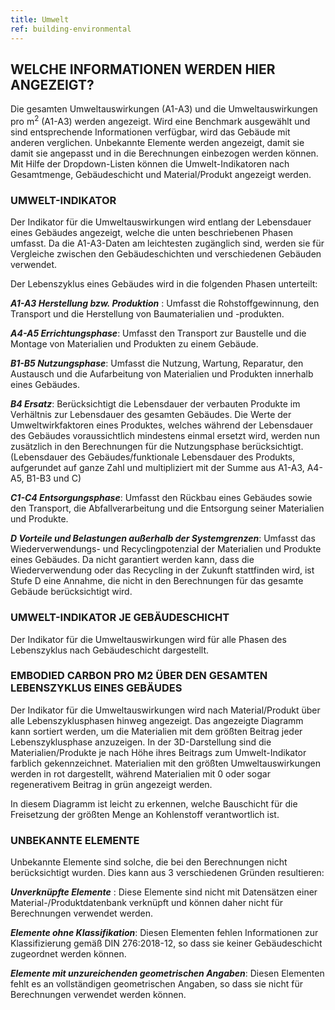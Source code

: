 ```yaml
---
title: Umwelt
ref: building-environmental
---
```

## WELCHE INFORMATIONEN WERDEN HIER ANGEZEIGT?
Die gesamten Umweltauswirkungen (A1-A3) und die Umweltauswirkungen pro m<sup>2</sup> (A1-A3) werden angezeigt. Wird eine Benchmark ausgewählt und sind entsprechende Informationen verfügbar, wird das Gebäude mit anderen verglichen. Unbekannte Elemente werden angezeigt, damit sie damit sie angepasst und in die Berechnungen einbezogen werden können. Mit Hilfe der Dropdown-Listen können die Umwelt-Indikatoren nach Gesamtmenge, Gebäudeschicht und Material/Produkt angezeigt werden. 

### UMWELT-INDIKATOR
Der Indikator für die Umweltauswirkungen wird entlang der Lebensdauer eines Gebäudes angezeigt, welche die unten beschriebenen Phasen umfasst. Da die A1-A3-Daten am leichtesten zugänglich sind, werden sie für Vergleiche zwischen den Gebäudeschichten und verschiedenen Gebäuden verwendet. 

Der Lebenszyklus eines Gebäudes wird in die folgenden Phasen unterteilt:

__*A1-A3 Herstellung bzw. Produktion*__ : Umfasst die Rohstoffgewinnung, den Transport und die Herstellung von Baumaterialien und -produkten.

__*A4-A5 Errichtungsphase*__: Umfasst den Transport zur Baustelle und die Montage von Materialien und Produkten zu einem Gebäude.

__*B1-B5 Nutzungsphase*__: Umfasst die Nutzung, Wartung, Reparatur, den Austausch und die Aufarbeitung von Materialien und Produkten innerhalb eines Gebäudes.

__*B4 Ersatz*__: Berücksichtigt die Lebensdauer der verbauten Produkte im Verhältnis zur Lebensdauer des gesamten Gebäudes. Die Werte der Umweltwirkfaktoren eines Produktes, welches während der Lebensdauer des Gebäudes voraussichtlich mindestens einmal ersetzt wird, werden nun zusätzlich in den Berechnungen für die Nutzungsphase berücksichtigt.
(Lebensdauer des Gebäudes/funktionale Lebensdauer des Produkts, aufgerundet auf ganze Zahl und multipliziert mit der Summe aus A1-A3, A4-A5, B1-B3 und C)

__*C1-C4 Entsorgungsphase*__: Umfasst den Rückbau eines Gebäudes sowie den Transport, die Abfallverarbeitung und die Entsorgung seiner Materialien und Produkte.

__*D Vorteile und Belastungen außerhalb der Systemgrenzen*__: Umfasst das Wiederverwendungs- und Recyclingpotenzial der Materialien und Produkte eines Gebäudes. Da nicht garantiert werden kann, dass die Wiederverwendung oder das Recycling in der Zukunft stattfinden wird, ist Stufe D eine Annahme, die nicht in den Berechnungen für das gesamte Gebäude berücksichtigt wird.

### UMWELT-INDIKATOR JE GEBÄUDESCHICHT
Der Indikator für die Umweltauswirkungen wird für alle Phasen des Lebenszyklus nach Gebäudeschicht dargestellt.

### EMBODIED CARBON PRO M2 ÜBER DEN GESAMTEN LEBENSZYKLUS EINES GEBÄUDES
Der Indikator für die Umweltauswirkungen wird nach Material/Produkt über alle Lebenszyklusphasen hinweg angezeigt. Das angezeigte Diagramm kann sortiert werden, um die Materialien mit dem größten Beitrag jeder Lebenszyklusphase anzuzeigen. In der 3D-Darstellung sind die Materialien/Produkte je nach Höhe ihres Beitrags zum Umwelt-Indikator farblich gekennzeichnet. Materialien mit den größten Umweltauswirkungen werden in rot dargestellt, während Materialien mit 0 oder sogar regenerativem Beitrag in grün angezeigt werden.

In diesem Diagramm ist leicht zu erkennen, welche Bauschicht für die Freisetzung der größten Menge an Kohlenstoff verantwortlich ist.

### UNBEKANNTE ELEMENTE
Unbekannte Elemente sind solche, die bei den Berechnungen nicht berücksichtigt wurden. Dies kann aus 3 verschiedenen Gründen resultieren:

__*Unverknüpfte Elemente*__ : Diese Elemente sind nicht mit Datensätzen einer Material-/Produktdatenbank verknüpft und können daher nicht für Berechnungen verwendet werden.

__*Elemente ohne Klassifikation*__: Diesen Elementen fehlen Informationen zur Klassifizierung gemäß DIN 276:2018-12, so dass sie keiner Gebäudeschicht zugeordnet werden können.

__*Elemente mit unzureichenden geometrischen Angaben*__: Diesen Elementen fehlt es an vollständigen geometrischen Angaben, so dass sie nicht für Berechnungen verwendet werden können.
